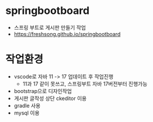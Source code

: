 # springbootboard
- 스프링 부트로 게시판 만들기 작업
- https://freshsong.github.io/springbootboard

# 작업환경
- vscode로 자바 11 -> 17 업데이트 후 작업진행
  - 11과 17 같이 못쓰고, 스프링부트 자바 17버전부터 진행가능
- bootstrap으로 디자인작업
- 게시판 글작성 상단 ckeditor 이용
- gradle 사용
- mysql 이용
